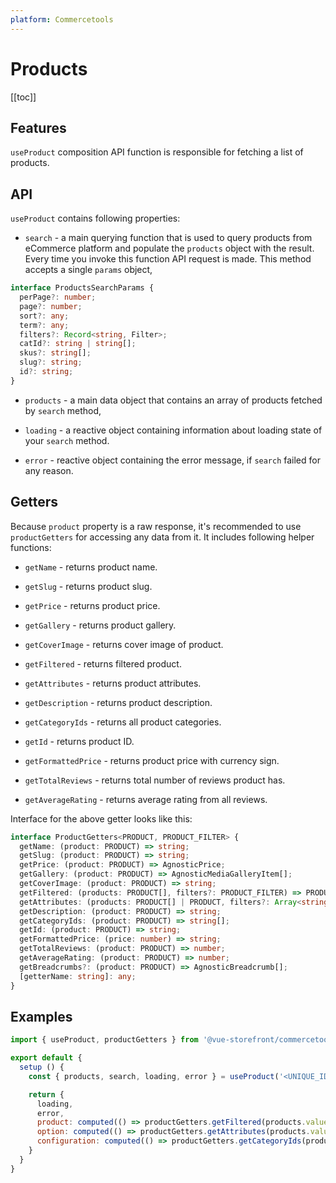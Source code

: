 ```yaml
---
platform: Commercetools
---
```


# Products

[[toc]]

## Features

`useProduct` composition API function is responsible for fetching a list of products.

## API

`useProduct` contains following properties:

- `search` - a main querying function that is used to query products from eCommerce platform and populate the `products` object with the result. Every time you invoke this function API request is made. This method accepts a single `params` object,
  
```ts
interface ProductsSearchParams {
  perPage?: number;
  page?: number;
  sort?: any;
  term?: any;
  filters?: Record<string, Filter>;
  catId?: string | string[];
  skus?: string[];
  slug?: string;
  id?: string;
}
```
- `products` - a main data object that contains an array of products fetched by `search` method,

- `loading` - a reactive object containing information about loading state of your `search` method.

- `error` - reactive object containing the error message, if `search` failed for any reason.

## Getters

Because `product` property is a raw response, it's recommended to use `productGetters` for accessing any data from it. It includes following helper functions:

- `getName` - returns product name.

- `getSlug` - returns product slug.

- `getPrice` - returns product price.

- `getGallery` - returns product gallery.

- `getCoverImage` - returns cover image of product.

- `getFiltered` - returns filtered product.

- `getAttributes` - returns product attributes.

- `getDescription` - returns product description.

- `getCategoryIds` - returns all product categories.

- `getId` - returns product ID.

- `getFormattedPrice` - returns product price with currency sign.

- `getTotalReviews` - returns total number of reviews product has. 

- `getAverageRating` - returns average rating from all reviews.

Interface for the above getter looks like this:

```ts
interface ProductGetters<PRODUCT, PRODUCT_FILTER> {
  getName: (product: PRODUCT) => string;
  getSlug: (product: PRODUCT) => string;
  getPrice: (product: PRODUCT) => AgnosticPrice;
  getGallery: (product: PRODUCT) => AgnosticMediaGalleryItem[];
  getCoverImage: (product: PRODUCT) => string;
  getFiltered: (products: PRODUCT[], filters?: PRODUCT_FILTER) => PRODUCT[];
  getAttributes: (products: PRODUCT[] | PRODUCT, filters?: Array<string>) => Record<string, AgnosticAttribute | string>;
  getDescription: (product: PRODUCT) => string;
  getCategoryIds: (product: PRODUCT) => string[];
  getId: (product: PRODUCT) => string;
  getFormattedPrice: (price: number) => string;
  getTotalReviews: (product: PRODUCT) => number;
  getAverageRating: (product: PRODUCT) => number;
  getBreadcrumbs?: (product: PRODUCT) => AgnosticBreadcrumb[];
  [getterName: string]: any;
}
```

## Examples

```js
import { useProduct, productGetters } from '@vue-storefront/commercetools';

export default {
  setup () {
    const { products, search, loading, error } = useProduct('<UNIQUE_ID>');

    return {
      loading,
      error,
      product: computed(() => productGetters.getFiltered(products.value, { master: true, attributes: context.root.$route.query })[0]),
      option: computed(() => productGetters.getAttributes(products.value, ['color', 'size'])),
      configuration: computed(() => productGetters.getCategoryIds(product.value))
    }
  }
}
```

